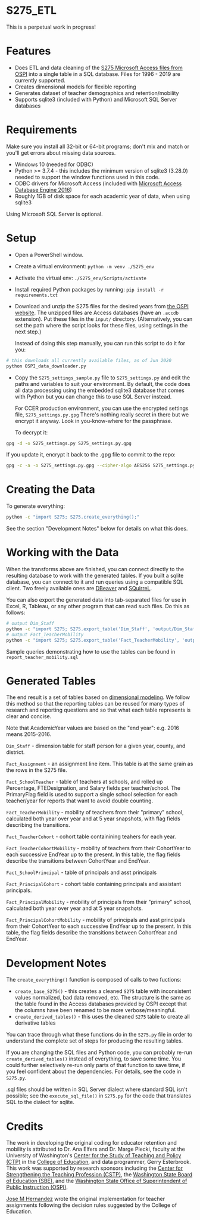 
S275_ETL
========

This is a perpetual work in progress!

# Features

- Does ETL and data cleaning of the [S275 Microsoft Access files from OSPI](https://www.k12.wa.us/safs-database-files) into a single table in a SQL database.
  Files for 1996 - 2019 are currently supported.
- Creates dimensional models for flexible reporting
- Generates dataset of teacher demographics and retention/mobility
- Supports sqlite3 (included with Python) and Microsoft SQL Server databases

# Requirements

Make sure you install all 32-bit or 64-bit programs; don't mix and match or you'll get errors about missing data sources.

- Windows 10 (needed for ODBC)
- Python >= 3.7.4 - this includes the minimum version of sqlite3 (3.28.0) needed to support the window functions used in this code.
- ODBC drivers for Microsoft Access (included with [Microsoft Access Database Engine 2016](https://www.microsoft.com/en-us/download/details.aspx?id=54920))
- Roughly 1GB of disk space for each academic year of data, when using sqlite3

Using Microsoft SQL Server is optional.

# Setup

- Open a PowerShell window.

- Create a virtual environment: `python -m venv ./S275_env`

- Activate the virtual env: `./S275_env/Scripts/activate`

- Install required Python packages by running: `pip install -r requirements.txt`

- Download and unzip the S275 files for the desired years from [the OSPI website](https://www.k12.wa.us/safs-database-files).
  The unzipped files are Access databases (have an `.accdb` extension). Put these files
  in the `input/` directory. (Alternatively, you can set the path where the script looks for these files,
  using settings in the next step.)

  Instead of doing this step manually, you can run this script to do it for you:

```sh
# this downloads all currently available files, as of Jun 2020
python OSPI_data_downloader.py
```

- Copy the `S275_settings_sample.py` file to `S275_settings.py` and edit the paths and variables to suit
  your environment. By default, the code does all data processing using the embedded sqlite3
  database that comes with Python but you can change this to use SQL Server instead.

  For CCER production environment, you can use the encrypted settings file,
  `S275_settings.py.gpg` There's nothing really secret in there but we encrypt it anyway. Look in
  you-know-where for the passphrase.

  To decrypt it:

```sh
gpg -d -o S275_settings.py S275_settings.py.gpg
```

  If you update it, encrypt it back to the .gpg file to commit to the repo:

```sh
gpg -c -a -o S275_settings.py.gpg --cipher-algo AES256 S275_settings.py
```

# Creating the Data

To generate everything:

```sh
python -c "import S275; S275.create_everything();"
```

See the section "Development Notes" below for details on what this does.

# Working with the Data

When the transforms above are finished, you can connect directly to the resulting
database to work with the generated tables. If you built a sqlite database, you
can connect to it and run queries using a compatible SQL client. Two freely
available ones are [DBeaver](https://dbeaver.io/) and
[SQuirreL](http://squirrel-sql.sourceforge.net/).

You can also export the generated data into tab-separated files for use in
Excel, R, Tableau, or any other program that can read such files. Do this as follows:

```sh
# output Dim_Staff
python -c "import S275; S275.export_table('Dim_Staff', 'output/Dim_Staff.txt')"
# output Fact_TeacherMobility
python -c "import S275; S275.export_table('Fact_TeacherMobility', 'output/Fact_TeacherMobility.txt')"

```

Sample queries demonstrating how to use the tables can be found in `report_teacher_mobility.sql`

# Generated Tables

The end result is a set of tables based on [dimensional modeling](https://www.kimballgroup.com/2003/01/fact-tables-and-dimension-tables/).
We follow this method so that the reporting tables can be reused for many
types of research and reporting questions and so that what each table represents is
clear and concise.

Note that AcademicYear values are based on the "end year": e.g. 2016 means 2015-2016.

`Dim_Staff` - dimension table for staff person for a given year, county, and district.

`Fact_Assignment` - an assignment line item. This table is at the same grain as the rows in the S275 file.

`Fact_SchoolTeacher` - table of teachers at schools, and rolled up Percentage, FTEDesignation,
and Salary fields per teacher/school. The PrimaryFlag field is used to support a single school selection
for each teacher/year for reports that want to avoid double counting.

`Fact_TeacherMobility` - mobility of teachers from their "primary" school,
calculated both year over year and at 5 year snapshots, with flag fields describing
the transitions.

`Fact_TeacherCohort` - cohort table containining teahers for each year.

`Fact_TeacherCohortMobility` - mobility of teachers from their CohortYear to
each successive EndYear up to the present. In this table, the flag fields
describe the transitions between CohortYear and EndYear.

`Fact_SchoolPrincipal` - table of principals and asst principals

`Fact_PrincipalCohort` - cohort table containing principals and assistant principals.

`Fact_PrincipalMobility` - mobility of principals from their "primary" school,
calculated both year over year and at 5 year snapshots.

`Fact_PrincipalCohortMobility` - mobility of principals and asst principals from
their CohortYear to each successive EndYear up to the present. In this table,
the flag fields describe the transitions between CohortYear and EndYear.

# Development Notes

The `create_everything()` function is composed of calls to two fuctions:
- `create_base_S275()` - this creates a cleaned `S275` table with inconsistent
values normalized, bad data removed, etc. The structure is the same as the table
found in the Access databases provided by OSPI except that the columns have been
renamed to be more verbose/meaningful.
- `create_derived_tables()` - this uses the cleaned `S275` table to create all
derivative tables

You can trace through what these functions do in the `S275.py` file
in order to understand the complete set of steps for producing the resulting tables.

If you are changing the SQL files and Python code, you can probably re-run
`create_derived_tables()` instead of everything, to save some time. You could further
selectively re-run only parts of that function to save time, if you feel confident
about the dependencies. For details, see the code in `S275.py`.

.sql files should be written in SQL Server dialect where standard SQL isn't possible;
see the `execute_sql_file()` in `S275.py` for the code that translates SQL to the
dialect for sqlite.

# Credits

The work in developing the original coding for educator retention and mobility
is attributed to Dr. Ana Elfers and Dr. Marge Plecki, faculty at the University
of Washington's [Center for the Study of Teaching and Policy (CTP)](https://www.education.uw.edu/ctp/home) in the
[College of Education](https://education.uw.edu/), and data programmer, Gerry Esterbrook. This work was
supported by research sponsors including the [Center for Strengthening the
Teaching Profession (CSTP)](http://cstp-wa.org/), the [Washington State Board of Education (SBE)](https://www.sbe.wa.gov/), and
the [Washington State Office of Superintendent of Public Instruction (OSPI)](https://www.k12.wa.us/).

[Jose M Hernandez](https://github.com/jmhernan) wrote the original implementation
for teacher assignments following the decision rules suggested by the College of Education.
